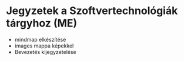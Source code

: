 # Jegyzetek a Szoftvertechnológiák tárgyhoz (ME)

* mindmap elkészítése
* images mappa képekkel
* Bevezetés kijegyzetelése
